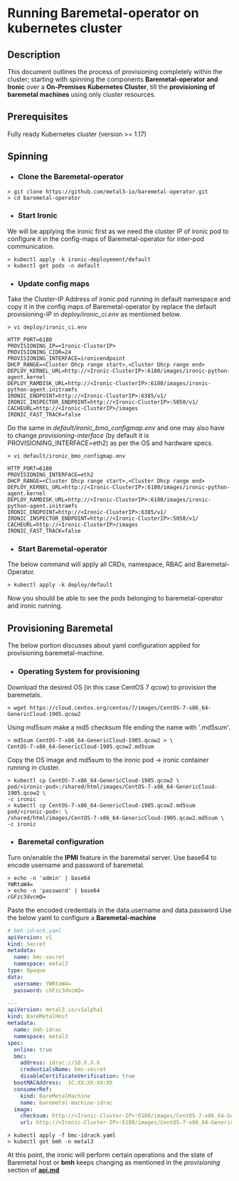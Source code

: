 # Running Baremetal-operator on kubernetes cluster

## Description

This document outlines the process of provisioning completely within
the cluster; starting with spinning the components
**Baremetal-operator and Ironic** over a
**On-Premises Kubernetes Cluster**, till the **provisioning of baremetal
machines** using only cluster resources.

## Prerequisites

Fully ready Kubernetes cluster (version >= 1.17)

## Spinning

* ### Clone the **Baremetal-operator**

```console
> git clone https://github.com/metal3-io/baremetal-operator.git
> cd baremetal-operator
```

* ### Start **Ironic**

We will be applying the ironic first as we need the cluster IP
of ironic pod to configure it in the config-maps of Baremetal-operator for
inter-pod communication.

```console
> kubectl apply -k ironic-deployement/default
> kubectl get pods -n default
```

* ### Update **config maps**

Take the Cluster-IP Address of ironic pod running in default namespace
and copy it in the config maps of Baremetal-operator by replace the default
provisioning-IP in *deploy/ironic_ci.env* as mentioned below.

```console
> vi deploy/ironic_ci.env
```

```properties
HTTP_PORT=6180
PROVISIONING_IP=<Ironic-ClusterIP>
PROVISIONING_CIDR=24
PROVISIONING_INTERFACE=ironicendpoint
DHCP_RANGE=<Cluster Dhcp range start>,<Cluster Dhcp range end>
DEPLOY_KERNEL_URL=http://<Ironic-ClusterIP>:6180/images/ironic-python-agent.kernel
DEPLOY_RAMDISK_URL=http://<Ironic-ClusterIP>:6180/images/ironic-python-agent.initramfs
IRONIC_ENDPOINT=http://<Ironic-ClusterIP>:6385/v1/
IRONIC_INSPECTOR_ENDPOINT=http://<Ironic-ClusterIP>:5050/v1/
CACHEURL=http://<Ironic-ClusterIP>/images
IRONIC_FAST_TRACK=false
```

Do the same in *default/ironic_bmo_configmap.env* and
one may also have to change *provisioning-interface*
(by default it is PROVISIONING_INTERFACE=eth2) as per the OS and hardware specs.

```console
> vi default/ironic_bmo_configmap.env
```

```properties
HTTP_PORT=6180
PROVISIONING_INTERFACE=eth2
DHCP_RANGE=<Cluster Dhcp range start>,<Cluster Dhcp range end>
DEPLOY_KERNEL_URL=http://<Ironic-ClusterIP>:6180/images/ironic-python-agent.kernel
DEPLOY_RAMDISK_URL=http://<Ironic-ClusterIP>:6180/images/ironic-python-agent.initramfs
IRONIC_ENDPOINT=http://<Ironic-ClusterIP>:6385/v1/
IRONIC_INSPECTOR_ENDPOINT=http://<Ironic-ClusterIP>:5050/v1/
CACHEURL=http://<Ironic-ClusterIP>/images
IRONIC_FAST_TRACK=false
```

* ### Start Baremetal-operator

The below command will apply all CRDs, namespace, RBAC
and Baremetal-Operator.


```console
> kubectl apply -k deploy/default
```

Now you should be able to see the pods belonging to baremetal-operator
and ironic running.

## Provisioning Baremetal

The below portion discusses about yaml configuration applied for provisioning
baremetal-machine.

* ### Operating System for provisioning

Download the desired OS (in this case CentOS 7 qcow) to provision the
baremetals.

```console
> wget https://cloud.centos.org/centos/7/images/CentOS-7-x86_64-GenericCloud-1905.qcow2
```

Using md5sum make a md5 checksum file ending the name with '.md5sum'.

```console
> md5sum CentOS-7-x86_64-GenericCloud-1905.qcow2 > \
CentOS-7-x86_64-GenericCloud-1905.qcow2.md5sum
```

Copy the OS image and md5sum to the ironic pod -> ironic container
running in cluster.

```console
> kubectl cp CentOS-7-x86_64-GenericCloud-1905.qcow2 \
pod/<ironic-pod>:/shared/html/images/CentOS-7-x86_64-GenericCloud-1905.qcow2 \
-c ironic
> kubectl cp CentOS-7-x86_64-GenericCloud-1905.qcow2.md5sum pod/<ironic-pod>: \
/shared/html/images/CentOS-7-x86_64-GenericCloud-1905.qcow2.md5sum \
-c ironic
```

 * ### Baremetal configuration

Turn on/enable the **IPMI** feature in the baremetal server.
Use base64 to encode username and password of baremetal.

```console
> echo -n 'admin' | base64
YWRtaW4=
> echo -n 'password' | base64
cGFzc3dvcmQ=
```

Paste the encoded credentials in the data.username and data.password
Use the below yaml to configure a **Baremetal-machine**

```yaml
# bmh-idrack.yaml
apiVersion: v1
kind: Secret
metadata:
  name: bmc-secret
  namespace: metal3
type: Opaque
data:
  username: YWRtaW4=
  password: cGFzc3dvcmQ=

---
apiVersion: metal3.io/v1alpha1
kind: BareMetalHost
metadata:
  name: bmh-idrac
  namespace: metal3
spec:
  online: true
  bmc:
    address: idrac://10.X.X.X
    credentialsName: bmc-secret
    disableCertificateVerification: true
  bootMACAddress:  1C:XX:XX:XX:XX
  consumerRef:
    kind: BareMetalMachine
    name: baremetal-machine-idrac
  image:
    checksum: http://<Ironic-Cluster-IP>:6180/images/CentOS-7-x86_64-GenericCloud.qcow2.md5sum
    url: http://<Ironic-Cluster-IP>:6180/images/CentOS-7-x86_64-GenericCloud.qcow2
```

```console
> kubectl apply -f bmc-idrack.yaml
> kubectl get bmh -n metal3
```

At this point, the ironic will perform certain operations and the
state of Baremetal host or **bmh** keeps changing as mentioned in the *provisioning*
section of **[api.md](api.md)**
